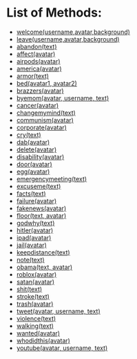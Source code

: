 # List of Methods:
- <a href="/meme/welcome">welcome(username,avatar,background)</a>
- <a href="/meme/leave">leave(username,avatar,background)</a>
- <a href="/meme//meme/abandon">abandon(text)</a>
- <a href="/meme/affect">affect(avatar)</a>
- <a href="/meme/airpods">airpods(avatar)</a>
- <a href="/meme/america">america(avatar)</a>
- <a href="/meme/armor">armor(text)</a>
- <a href="/meme/bed">bed(avatar1, avatar2)</a>
- <a href="/meme/brazzers">brazzers(avatar)</a>
- <a href="/meme/byemom">byemom(avatar, username, text)</a>
- <a href="/meme/cancer">cancer(avatar)</a>
- <a href="/meme/changemymind">changemymind(text)</a>
- <a href="/meme/communism">communism(avatar)</a>
- <a href="/meme/corporate">corporate(avatar)</a>
- <a href="/meme/cry">cry(text)</a>
- <a href="/meme/dab">dab(avatar)</a>
- <a href="/meme/delete">delete(avatar)</a>
- <a href="/meme/disability">disability(avatar)</a>
- <a href="/meme/door">door(avatar)</a>
- <a href="/meme/egg">egg(avatar)</a>
- <a href="/meme/emergency">emergencymeeting(text)</a>
- <a href="/meme/excuseme">excuseme(text)</a>
- <a href="/meme/facts">facts(text)</a>
- <a href="/meme/failure">failure(avatar)</a>
- <a href="/meme/fakenews">fakenews(avatar)</a>
- <a href="/meme/floor">floor(text, avatar)</a>
- <a href="/meme/godwhy">godwhy(text)</a>
- <a href="/meme/hitler">hitler(avatar)</a>
- <a href="/meme/ipad">ipad(avatar)</a>
- <a href="/meme/jail">jail(avatar)</a>
- <a href="/meme/keepdistance">keepdistance(text)</a>
- <a href="/meme/note">note(text)</a>
- <a href="/meme/obama">obama(text, avatar)</a>
- <a href="/meme/roblox">roblox(avatar)</a>
- <a href="/meme/satan">satan(avatar)</a>
- <a href="/meme/shit">shit(text)</a>
- <a href="/meme/stroke">stroke(text)</a>
- <a href="/meme/trash">trash(avatar)</a>
- <a href="/meme/tweet">tweet(avatar, username, text)</a>
- <a href="/meme/violence">violence(text)</a>
- <a href="/meme/walking">walking(text)</a>
- <a href="/meme/wanted">wanted(avatar)</a>
- <a href="/meme/whodidthis">whodidthis(avatar)</a>
- <a href="/meme/corporate">youtube(avatar, username, text)</a>